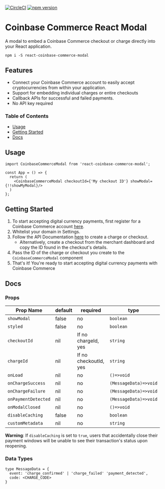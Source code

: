 [![CircleCI](https://circleci.com/gh/coinbase/react-coinbase-commerce/tree/master.svg?style=svg)](https://circleci.com/gh/coinbase/react-coinbase-commerce/tree/master)
[![npm version](https://badge.fury.io/js/react-coinbase-commerce.svg)](https://badge.fury.io/js/react-coinbase-commerce)


# Coinbase Commerce React Modal 
A modal to embed a Coinbase Commerce checkout or charge directly into your React application.

```
npm i -S react-coinbase-commerce-modal
```

## Features
- Connect your Coinbase Commerce account to easily accept cryptocurrencies from within your application.
- Support for embedding individual charges or entire checkouts
- Callback APIs for successful and failed payments.
- No API key required

### Table of Contents
- [Usage](#usage)
- [Getting Started](#getting-started)
- [Docs](#docs)

## Usage
```ecmascript 6
import CoinbaseCommerceModal from 'react-coinbase-commerce-modal';

const App = () => {
  return (
    <CoinbaseCommerceModal checkoutId={'My checkout ID'} showModal={!!showMyModal}/>
  )
};
```

## Getting Started
1. To start accepting digital currency payments, first register for a Coinbase Commerce
account [here](https://commerce.coinbase.com).
1. Whitelist your domain in Settings.
1. Follow the API Documentation [here](https://commerce.coinbase.com/docs/api/) to create a charge or checkout.
    - Alternatively, create a checkout from the merchant dashboard and copy the ID found in the checkout's details. 
1. Pass the ID of the charge or checkout you create to the `CoinbaseCommerceModal` component
1. That's it! You're ready to start accepting digital currency payments with Coinbase Commerce

## Docs

### Props

| Prop Name       | default | required              | type                  |
|-----------------|---------|-----------------------|-----------------------|
| `showModal`        | false   | no                    | ``boolean``               |
| `styled`        | false   | no                    | ``boolean``               |
| `checkoutId`      | nil     | If no chargeId, yes   | ``string``                |
| `chargeId`        | nil     | If no checkoutId, yes | ``string``                |
| `onLoad`          | nil     | no                    | `()=>void`            |
| `onChargeSuccess` | nil     | no                    | `(MessageData)=>void` |
| `onChargeFailure` | nil     | no                    | `(MessageData)=>void` |
| `onPaymentDetected` | nil     | no                    | `(MessageData)=>void` |
| `onModalClosed`   | nil     | no                    | `()=>void`            |
| `disableCaching`   | false     | no                    | `boolean`            |
| `customMetadata`   | nil     | no                    | `string`              |

**Warning**: If `disableCaching` is set to `true`, users that accidentally close their payment windows will be unable to see their transaction's status upon reopening. 

### Data Types
```
type MessageData = {
  event: 'charge_confirmed' | 'charge_failed' 'payment_detected',
  code: <CHARGE_CODE>
}
```
